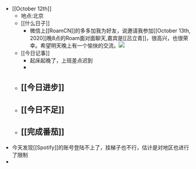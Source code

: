 - [[October 12th]]
    - 地点:北京
    - [[什么日子]]
        - 微信上[[RoamCN]]的多多加我为好友，说邀请我参加[[October 13th, 2020]]晚8点的Roam面对面聊天,嘉宾是[[吕立青]]，很高兴，也很荣幸。希望明天晚上有一个愉快的交流。![](https://firebasestorage.googleapis.com/v0/b/firescript-577a2.appspot.com/o/imgs%2Fapp%2Flxyer%2FLXZ6UiHeMp.png?alt=media&token=0a3547da-cf23-400d-bee4-1a6f7e20c365)
    - [[今日记事]]
        - 起床起晚了，上班差点迟到
        - 
    - [[今日进步]]
        - 
    - [[今日不足]]
        - 
    - [[完成番茄]]
        - 
- 今天发现[[Spotify]]的账号登陆不上了，挂梯子也不行，估计是对地区也进行了限制
- 
